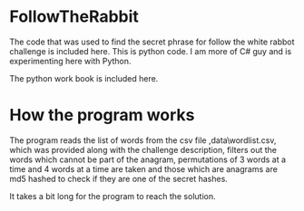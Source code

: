 # FollowTheRabbit

The code that was used to find the secret phrase for follow the white rabbot challenge is included here. This is python code. I am more of C# guy and is experimenting here with Python.

The python work book is included here. 

# How the program works

The program reads the list of words from the csv file ,data\wordlist.csv, which was provided along with the challenge description, filters out the words which cannot be part of the anagram, permutations of 3 words at a time and 4 words at a time are taken and those which are anagrams are md5 hashed to check if they are one of the secret hashes.


It takes a bit long for the program to reach the solution.
